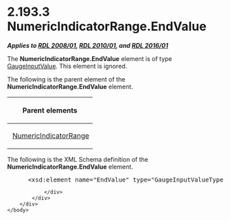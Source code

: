 <html dir="LTR" xmlns:mshelp="http://msdn.microsoft.com/mshelp" xmlns:ddue="http://ddue.schemas.microsoft.com/authoring/2003/5" xmlns:xlink="http://www.w3.org/1999/xlink" xmlns:tool="http://www.microsoft.com/tooltip">
    <head>
        <meta http-equiv="Content-Type" content="text/html; CHARSET=utf-8"></meta>
        <meta name="save" content="history"></meta>
        <title>2.193.3 NumericIndicatorRange.EndValue</title>
        <xml>
            <mshelp:toctitle title="2.193.3 NumericIndicatorRange.EndValue"></mshelp:toctitle>
            <mshelp:rltitle title="[MS-RDL]: NumericIndicatorRange.EndValue"></mshelp:rltitle>
            <mshelp:keyword index="A" term="d516a144-fab6-4f0f-8a4a-b65af5c707a7"></mshelp:keyword>
            <mshelp:attr name="DCSext.ContentType" value="open specification"></mshelp:attr>
            <mshelp:attr name="AssetID" value="d516a144-fab6-4f0f-8a4a-b65af5c707a7"></mshelp:attr>
            <mshelp:attr name="TopicType" value="kbRef"></mshelp:attr>
            <mshelp:attr name="DCSext.Title" value="[MS-RDL]: NumericIndicatorRange.EndValue" />
        </xml>
    </head>
    <body>
        <div id="header">
            <h1 class="heading">2.193.3 NumericIndicatorRange.EndValue</h1>
        </div>
        <div id="mainSection">
            <div id="mainBody">
                <div id="allHistory" class="saveHistory"></div>
                <div id="sectionSection0" class="section" name="collapseableSection">
                    

<p><b><i>Applies to </i></b><a href="1e855f94-4617-47e4-b89e-0856c6cb420f.htm"><b><i>RDL 2008/01</i></b></a><b><i>,
</i></b><a href="3428e690-a348-4ec7-8a6a-8efb42d2cdee.htm"><b><i>RDL 2010/01</i></b></a><b><i>,
and </i></b><a href="52ce3983-2bfc-4e72-9359-42aaf5fe4509.htm"><b><i>RDL 2016/01</i></b></a></p>

<p>The <b>NumericIndicatorRange.EndValue</b> element is of type
<a href="9463d0dc-2309-420e-994e-47562e7670a1.htm">GaugeInputValue</a>. This
element is ignored.</p>

<p>The following is the parent element of the <b>NumericIndicatorRange.EndValue</b>
element.</p>

<table>
 <thead>
  <tr>
   <th>
   <p>Parent elements</p>
   </th>
  </tr>
 </thead>
 <tr>
  <td>
  <p> <a href="3ebf4cc8-aa9f-4dfe-a97d-df0d02d74e36.htm">NumericIndicatorRange</a>
  </p>
  </td>
 </tr>
</table>

<p>The following is the XML Schema definition of the <b>NumericIndicatorRange.EndValue</b>
element.           </p>

<dl>
<dd>
<div><pre> &lt;xsd:element name=&quot;EndValue&quot; type=&quot;GaugeInputValueType&quot; minOccurs=&quot;0&quot; /&gt;
</pre></div>
</dd></dl>


                </div>
            </div>
        </div>
    </body>
</html>